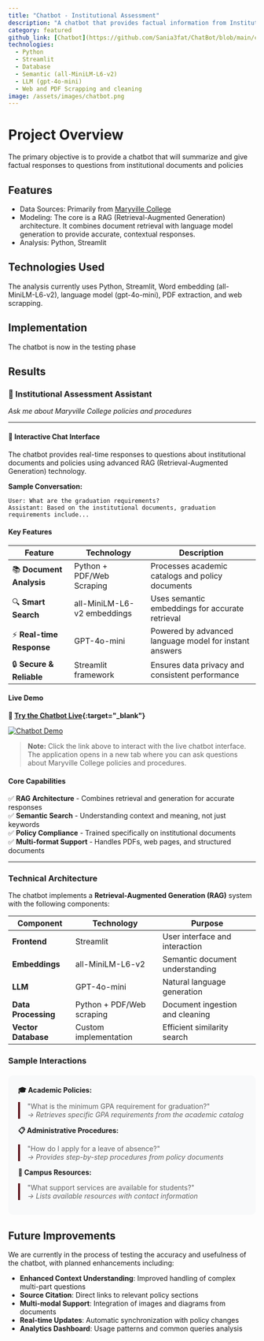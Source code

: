 ```yaml
---
title: "Chatbot - Institutional Assessment"
description: "A chatbot that provides factual information from Institutional Documents and Policies"
category: featured
github_link: [Chatbot](https://github.com/Sania3fat/ChatBot/blob/main/chatbot_optimized_0615v3.py)
technologies:
  - Python
  - Streamlit
  - Database
  - Semantic (all-MiniLM-L6-v2)
  - LLM (gpt-4o-mini)
  - Web and PDF Scrapping and cleaning
image: /assets/images/chatbot.png
---
```


# Project Overview
The primary objective is to provide a chatbot that will summarize and give factual responses to questions from institutional documents and policies

## Features
- Data Sources: Primarily from [Maryville College](https://www.maryvillecollege.edu/academics/catalog/)
- Modeling: The core is a RAG (Retrieval-Augmented Generation) architecture. It combines document retrieval with language model generation to provide accurate, contextual responses.
- Analysis: Python, Streamlit

## Technologies Used
The analysis currently uses Python, Streamlit, Word embedding (all-MiniLM-L6-v2), language model (gpt-4o-mini), PDF extraction, and web scrapping.

## Implementation
The chatbot is now in the testing phase

## Results

### 🤖 Institutional Assessment Assistant
*Ask me about Maryville College policies and procedures*

---

#### 💬 Interactive Chat Interface
The chatbot provides real-time responses to questions about institutional documents and policies using advanced RAG (Retrieval-Augmented Generation) technology.

**Sample Conversation:**
```
User: What are the graduation requirements?
Assistant: Based on the institutional documents, graduation requirements include...
```

#### Key Features

| Feature | Technology | Description |
|---------|------------|-------------|
| 📚 **Document Analysis** | Python + PDF/Web Scraping | Processes academic catalogs and policy documents |
| 🔍 **Smart Search** | all-MiniLM-L6-v2 embeddings | Uses semantic embeddings for accurate retrieval |
| ⚡ **Real-time Response** | GPT-4o-mini | Powered by advanced language model for instant answers |
| 🔒 **Secure & Reliable** | Streamlit framework | Ensures data privacy and consistent performance |

#### Live Demo

**🚀 [Try the Chatbot Live](https://chatbot-zx3azdx793iudqjuf2eds9.streamlit.app){:target="_blank"}**

[![Chatbot Demo](https://img.shields.io/badge/🤖_Live_Demo-Try_Now-brightgreen?style=for-the-badge&logo=streamlit)](https://chatbot-zx3azdx793iudqjuf2eds9.streamlit.app)

> **Note:** Click the link above to interact with the live chatbot interface. The application opens in a new tab where you can ask questions about Maryville College policies and procedures.

#### Core Capabilities
✅ **RAG Architecture** - Combines retrieval and generation for accurate responses  
✅ **Semantic Search** - Understanding context and meaning, not just keywords  
✅ **Policy Compliance** - Trained specifically on institutional documents  
✅ **Multi-format Support** - Handles PDFs, web pages, and structured documents  

---

### Technical Architecture

The chatbot implements a **Retrieval-Augmented Generation (RAG)** system with the following components:

| Component | Technology | Purpose |
|-----------|------------|---------|
| **Frontend** | Streamlit | User interface and interaction |
| **Embeddings** | all-MiniLM-L6-v2 | Semantic document understanding |
| **LLM** | GPT-4o-mini | Natural language generation |
| **Data Processing** | Python + PDF/Web scraping | Document ingestion and cleaning |
| **Vector Database** | Custom implementation | Efficient similarity search |

### Sample Interactions

<div style="background: #f8f9fa; padding: 20px; border-radius: 10px; margin: 20px 0;">
<strong>🎓 Academic Policies:</strong>
<blockquote style="border-left: 4px solid #5B0F1B; padding-left: 15px; margin: 10px 0;">
"What is the minimum GPA requirement for graduation?"<br>
<em>→ Retrieves specific GPA requirements from the academic catalog</em>
</blockquote>

<strong>📋 Administrative Procedures:</strong>
<blockquote style="border-left: 4px solid #5B0F1B; padding-left: 15px; margin: 10px 0;">
"How do I apply for a leave of absence?"<br>
<em>→ Provides step-by-step procedures from policy documents</em>
</blockquote>

<strong>🏫 Campus Resources:</strong>
<blockquote style="border-left: 4px solid #5B0F1B; padding-left: 15px; margin: 10px 0;">
"What support services are available for students?"<br>
<em>→ Lists available resources with contact information</em>
</blockquote>
</div>

## Future Improvements

We are currently in the process of testing the accuracy and usefulness of the chatbot, with planned enhancements including:

- **Enhanced Context Understanding**: Improved handling of complex multi-part questions
- **Source Citation**: Direct links to relevant policy sections
- **Multi-modal Support**: Integration of images and diagrams from documents
- **Real-time Updates**: Automatic synchronization with policy changes
- **Analytics Dashboard**: Usage patterns and common queries analysis
